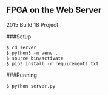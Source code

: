 ## FPGA on the Web Server
2015 Build 18 Project

###Setup
```
$ cd server
$ python3 -m venv .
$ source bin/activate
$ pip3 install -r requirements.txt
```

###Running
```
$ python server.py
```
	